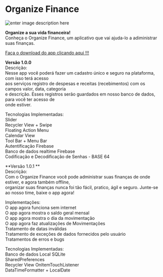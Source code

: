 # Organize Finance  
![enter image description here](https://lh3.googleusercontent.com/-5d3lBvb6h5J1FGGYoqYCE7vsaX-hptM2butO0PIqTiOd4TWyp2IKglU31ZRV8cD-CWEA4L6FMX20DaZ-98tjUrk4ZLahh8Wg2d8k-G1LTRzAqU6dgiuw8nFs3XosnL259N5k7WVXXvUep3nH9FSrsc_WKVX0Ld2AvxHHEfl8XilRxOB5oqJVoiy1ZupTLEUdcBmmZPVZ1hTmlxkLHUlRXi-v0bley5xkAbBW7Bn8K4gSmkJUZoenIhSucXRagpRKUZQFBaFXTAEek607id6PLIdj3mnB4ZBVdZ_KW7k6S4nsVzLc5MD1OMQWeK2urAtvopheSMYjcFAaZ8D6W3XGpJBVau0McINJwdHRyRz4VwoZQKIsTVeA8k0WZvHUtcpqV7Igjx7WXr0N4_eiVvzL12RV1jlyP7ZOZTu1QK8wb9bt9CnzJykL2OIwpydNUlxa1xbiUprvZIYAB4YwI_4uiwSf8ewd0gZ8TjLSh4hfLnJQu2tbV06sYo_63dcsdhRcem3UH5-Nk9p9cXnAErrjJUjkoripVVyDQIdjmIsgf9uMkrgUvr4h9cH1TKXK3LZ7aTiKG9GCK3vF-JAjGQkRgnilsjzDXdeVY-5PO1Y0r0ntjwWlZHosM10T5GYQBF8biz_rn9yhaEZckKaU5DdUUPl-uskQCfEASx-HWB0moJXk37tGOWM9YehERYYSHMVKBdm7N4jhIR20lhckw-Ps7iNy0RN9Uoy-m3eSG3oMP-8b7qp0iSRbfBLhObeK3Zn6Vgzc5YtUNI_eKjkaawvw5NxQSTRoDeNvlXEDjdruLbXCEQq4C9R-SNAcL3e9Q4VcrgBr6RORDrYa6gKSGTZlrC5I6Fu77bIVXaNRosKc6E1-ZLgWNypWGiJD09h9rdqf0SXAAYPtmF-8iJonDGzejkVgHUGHucpHu5zWh87IRh1D6quNoPi7ylBc1sGqx1QpB1zZ26SbA4q_gM=w670-h339-no?authuser=0)  
  
**Organize a sua vida financeira!**  
Conheça o Organize Finance, um aplicativo que vai ajuda-lo a adiministrar suas finanças.  

[Faça o download do app clicando aqui !!!](https://drive.google.com/file/d/1o2RSJSt2TnJgRtuBbKfgaMrMj-yK5ekM/view?usp=sharing)

**Versão 1.0.0**  
Descrição:  
Nesse app você poderá fazer um cadastro único e seguro na plataforma, com isso terá acesso  
aos serviços registro de despesas e receitas (recebimentos) com os campos valor, data, categoria  
e descrição. Esses registros serão guardados em nosso banco de dados, para você ter acesso de  
onde estiver.  

Tecnologias Implementadas:  
Slider  
Recycler View + Swipe  
Floating Action Menu  
Calendar View  
Tool Bar + Menu Bar  
Autentificação Firebase  
Banco de dados realtime Firebase  
Codificação e Decodificação de Senhas - BASE 64  

**Versão 1.0.1 **  
Descrição:  
Com o Organize Finance você pode administrar suas finanças de onde estiver, e agora também offline,  
organizar suas finanças nunca foi tão fácil, pratico, ágil e seguro. Junte-se ao nosso time, baixe o app agora!

Implementações:  
O app agora funciona sem internet  
O app agora mostra o saldo geral mensal  
O app agora mostra o dia da movimentação  
O app agora faz atualizações de Movimentações  
Tratamento de datas inválidas  
Tratamento de exceções de dados fornecidos pelo usuário  
Tratamentos de erros e bugs  

Tecnologias Implementadas:  
Banco de dados Local SQLite  
SharedPreferences  
Recycler View OnItemTouchListener  
DataTimeFormatter + LocalDate  
